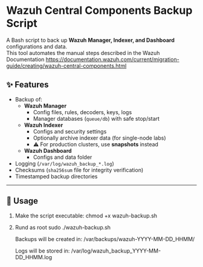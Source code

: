 # Wazuh Central Components Backup Script

A Bash script to back up **Wazuh Manager, Indexer, and Dashboard** configurations and data.  
This tool automates the manual steps described in the Wazuh Documentation https://documentation.wazuh.com/current/migration-guide/creating/wazuh-central-components.html

## ✨ Features
- Backup of:
  - **Wazuh Manager**
    - Config files, rules, decoders, keys, logs
    - Manager databases (`queue/db`) with safe stop/start
  - **Wazuh Indexer**
    - Configs and security settings
    - Optionally archive indexer data (for single-node labs)
    - ⚠️ For production clusters, use **snapshots** instead
  - **Wazuh Dashboard**
    - Configs and data folder
- Logging (`/var/log/wazuh_backup_*.log`)
- Checksums (`sha256sum` file for integrity verification)
- Timestamped backup directories

---

## 🚀 Usage
1. Make the script executable:
   chmod +x wazuh-backup.sh
   
2. Rund as root
  sudo ./wazuh-backup.sh

   Backups will be created in:
  /var/backups/wazuh-YYYY-MM-DD_HHMM/

   Logs will be stored in:
   /var/log/wazuh_backup_YYYY-MM-DD_HHMM.log


